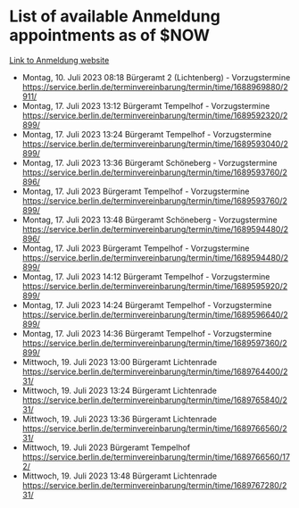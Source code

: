 # List of available Anmeldung appointments as of $NOW
[Link to Anmeldung website](https://service.berlin.de/terminvereinbarung/termin/tag.php?termin=1&anliegen[]=120686&dienstleisterlist=122210,122217,327316,122219,327312,122227,327314,122231,327346,122243,327348,122254,122252,329742,122260,329745,122262,329748,122271,327278,122273,327274,122277,327276,330436,122280,327294,122282,327290,122284,327292,122291,327270,122285,327266,122286,327264,122296,327268,150230,329760,122297,327286,122294,327284,122312,329763,122314,329775,122304,327330,122311,327334,122309,327332,317869,122281,327352,122279,329772,122283,122276,327324,122274,327326,122267,329766,122246,327318,122251,327320,122257,327322,122208,327298,122226,327300&herkunft=http%3A%2F%2Fservice.berlin.de%2Fdienstleistung%2F120686%2F)
- Montag, 10. Juli 2023 08:18 Bürgeramt 2 (Lichtenberg) - Vorzugstermine https://service.berlin.de/terminvereinbarung/termin/time/1688969880/2911/
- Montag, 17. Juli 2023 13:12 Bürgeramt Tempelhof - Vorzugstermine https://service.berlin.de/terminvereinbarung/termin/time/1689592320/2899/
- Montag, 17. Juli 2023 13:24 Bürgeramt Tempelhof - Vorzugstermine https://service.berlin.de/terminvereinbarung/termin/time/1689593040/2899/
- Montag, 17. Juli 2023 13:36 Bürgeramt Schöneberg - Vorzugstermine https://service.berlin.de/terminvereinbarung/termin/time/1689593760/2896/
- Montag, 17. Juli 2023  Bürgeramt Tempelhof - Vorzugstermine https://service.berlin.de/terminvereinbarung/termin/time/1689593760/2899/
- Montag, 17. Juli 2023 13:48 Bürgeramt Schöneberg - Vorzugstermine https://service.berlin.de/terminvereinbarung/termin/time/1689594480/2896/
- Montag, 17. Juli 2023  Bürgeramt Tempelhof - Vorzugstermine https://service.berlin.de/terminvereinbarung/termin/time/1689594480/2899/
- Montag, 17. Juli 2023 14:12 Bürgeramt Tempelhof - Vorzugstermine https://service.berlin.de/terminvereinbarung/termin/time/1689595920/2899/
- Montag, 17. Juli 2023 14:24 Bürgeramt Tempelhof - Vorzugstermine https://service.berlin.de/terminvereinbarung/termin/time/1689596640/2899/
- Montag, 17. Juli 2023 14:36 Bürgeramt Tempelhof - Vorzugstermine https://service.berlin.de/terminvereinbarung/termin/time/1689597360/2899/
- Mittwoch, 19. Juli 2023 13:00 Bürgeramt Lichtenrade https://service.berlin.de/terminvereinbarung/termin/time/1689764400/231/
- Mittwoch, 19. Juli 2023 13:24 Bürgeramt Lichtenrade https://service.berlin.de/terminvereinbarung/termin/time/1689765840/231/
- Mittwoch, 19. Juli 2023 13:36 Bürgeramt Lichtenrade https://service.berlin.de/terminvereinbarung/termin/time/1689766560/231/
- Mittwoch, 19. Juli 2023  Bürgeramt Tempelhof https://service.berlin.de/terminvereinbarung/termin/time/1689766560/172/
- Mittwoch, 19. Juli 2023 13:48 Bürgeramt Lichtenrade https://service.berlin.de/terminvereinbarung/termin/time/1689767280/231/
